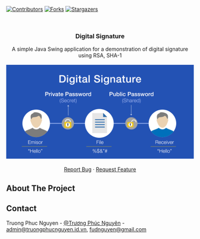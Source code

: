 
<a name="readme-top"></a>

[![Contributors][contributors-shield]][contributors-url]
[![Forks][forks-shield]][forks-url]
[![Stargazers][stars-shield]][stars-url]




<!-- PROJECT LOGO -->
<br />
<div align="center">
  <a href="https://github.com/quatabenho/cadilac">
  </a>

  <h3 align="center">Digital Signature</h3>

  <p align="center">
        A simple Java Swing application for  a demonstration of digital signature using RSA, SHA-1
    <br />
    <br />
    <img src="digital.signature.rsa/src/logo.webp" alt="Logo" >
    <br />
    <br />  
    <a href="https://github.com/quatabenho/digital-signature/issues">Report Bug</a>
    ·
    <a href="https://github.com/quatabenho/digital-signature/issues">Request Feature</a>
  </p>
</div>







<!-- ABOUT THE PROJECT -->
## About The Project

<!-- [![Product Name Screen Shot][product-screenshot]](https://example.com) -->


<!-- CONTACT -->
## Contact

Truong Phuc Nguyen - [@Trương Phúc Nguyên](https://facebook.com/ngui3n) - admin@truongphucnguyen.id.vn, fudnguyen@gmail.com





<!-- MARKDOWN LINKS & IMAGES -->
<!-- https://www.markdownguide.org/basic-syntax/#reference-style-links -->
[contributors-shield]: https://img.shields.io/github/contributors/quatabenho/digital-signature.svg?style=for-the-badge
[contributors-url]: https://github.com/quatabenho/digital-signature/graphs/contributors
[forks-shield]: https://img.shields.io/github/forks/quatabenho/digital-signature.svg?style=for-the-badge
[forks-url]: https://github.com/quatabenho/digital-signature/network/members
[stars-shield]: https://img.shields.io/github/stars/quatabenho/digital-signature.svg?style=for-the-badge
[stars-url]: https://github.com/quatabenho/digital-signature/stargazers
[issues-shield]: https://img.shields.io/github/issues/quatabenho/digital-signature.svg?style=for-the-badge
[issues-url]: https://github.com/quatabenho/digital-signature/issues
[license-shield]: https://img.shields.io/github/license/quatabenho/digital-signature.svg?style=for-the-badge
[license-url]: https://github.com/quatabenho/digital-signature/blob/master/LICENSE.txt
[linkedin-shield]: https://img.shields.io/badge/-LinkedIn-black.svg?style=for-the-badge&logo=linkedin&colorB=555
[linkedin-url]: https://linkedin.com/in/quatabenho
[product-screenshot]: images/screenshot.png

